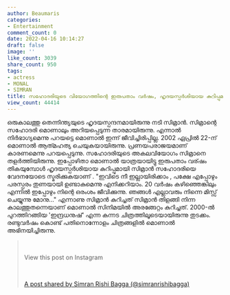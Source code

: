 ```yaml
---
author: Beaumaris
categories:
- Entertainment
comment_count: 0
date: 2022-04-16 10:14:27
draft: false
image: ''
like_count: 3039
share_count: 950
tags:
- actress
- MONAL
- SIMRAN
title: സഹോദരിയുടെ വിയോഗത്തിന്റെ ഇരുപതാം വർഷം, ഹൃദയസ്പർശിയായ കുറിപ്പുമായി സിമ്രാൻ
view_count: 44414
---
```


ഒരുകാലത്തു തെന്നിന്ത്യയുടെ ഹൃദയസ്പന്ദനമായിരുന്നു നടി സിമ്രാൻ. സിമ്രാന്റെ സഹോദരി മൊണാലും അറിയപ്പെടുന്ന താരമായിരുന്നു. എന്നാൽ നിർഭാഗ്യമെന്നു പറയട്ടെ മൊണാൽ ഇന്ന് ജീവിച്ചിരിപ്പില്ല. 2002 ഏപ്രില്‍ 22-ന് മൊണാൽ ആത്‍മഹത്യ ചെയുകയായിരുന്നു. പ്രണയപരാജയമാണ് കാരണമെന്നു പറയപ്പെടുന്നു. സഹോദരിയുടെ അകലവിയോഗം സിമ്രാനെ തളർത്തിയിരുന്നു. ഇപ്പോഴിതാ മൊണാൽ യാത്രയായിട്ടു ഇരുപതാം വര്ഷം തികയുമ്പോൾ ഹൃദയസ്പർശിയായ കുറിപ്പുമായി സിമ്രാൻ സഹോദരിയെ വേദനയോടെ സ്മരിക്കുകയാണ് . "ഇവിടെ നീ ഇല്ലായിരിക്കാം , പക്ഷേ എപ്പോഴും പരസ്പരം തുണയായി ഉണ്ടാകുമെന്നു എനിക്കറിയാം. 20 വർഷം കഴിഞ്ഞെങ്കിലും എന്നിൽ ഇപ്പോഴും നിന്റെ ഒരംശം ജീവിക്കുന്നു. ഞങ്ങൾ എല്ലാവരും നിന്നെ മിസ്സ് ചെയ്യുന്നു മോനു..." എന്നാണു സിമ്രാൻ കുറിച്ചത് സിമ്രാന്‍ തിളങ്ങി നിന്ന കാലത്തുതന്നെയാണ് മൊണാല്‍ സിനിമയില്‍ അരങ്ങേറ്റം കുറിച്ചത്. 2000-ല്‍ പുറത്തിറങ്ങിയ 'ഇന്ദ്രധനുഷ്' എന്ന കന്നട ചിത്രത്തിലൂടെയായിരുന്നു തുടക്കം. രണ്ടുവർഷം കൊണ്ട് പതിനൊന്നോളം ചിത്രങ്ങളിൽ മൊണാല്‍ അഭിനയിച്ചിരുന്നു. 

> &nbsp; 
> 
> View this post on Instagram
> 
> &nbsp; 
> 
> [A post shared by Simran Rishi Bagga (@simranrishibagga)](https://www.instagram.com/p/CcUgB2PL8i6/?utm_source=ig_embed&utm_campaign=loading)